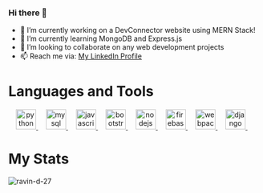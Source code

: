 
### Hi there 👋

- 🔭 I’m currently working on a DevConnector website using MERN Stack!
- 🌱 I’m currently learning MongoDB and Express.js
- 👯 I’m looking to collaborate on any web development projects
- 📫 Reach me via: [My LinkedIn Profile](https://www.linkedin.com/in/sriram-ramakrishnan-110347224/)

# Languages and Tools 
<p align="center"> 
  <a href="https://www.python.org" target="_blank" rel="noreferrer"> 
    <img src="https://res.cloudinary.com/dpxlluhmw/image/upload/v1669950330/vscode-icons_file-type-python_c5h3xr.png" alt="python"  height="40"/> </a> 
    &nbsp;&nbsp;&nbsp;
  <a href="https://www.mysql.com/" target="_blank" rel="noreferrer">
    <img src="https://res.cloudinary.com/dpxlluhmw/image/upload/v1669952213/vscode-icons_file-type-mysql_ot6kle.png" alt="mysql"  height="40"/> </a> 
    &nbsp;&nbsp;&nbsp;
  <a href="https://developer.mozilla.org/en-US/docs/Web/JavaScript" target="_blank" rel="noreferrer"> 
    <img src="https://res.cloudinary.com/dpxlluhmw/image/upload/v1669950330/logos_javascript_udfsst.png" alt="javascript" height="40"/> </a> 
    &nbsp;&nbsp;&nbsp;
  <a href="https://getbootstrap.com" target="_blank" rel="noreferrer"> 
    <img src="https://res.cloudinary.com/dpxlluhmw/image/upload/v1669950330/logos_bootstrap_ffi5m2.png" alt="bootstrap"  height="40"/> </a>
    &nbsp;&nbsp;&nbsp;
  <a href="https://nodejs.org" target="_blank" rel="noreferrer"> 
    <img src="https://res.cloudinary.com/dpxlluhmw/image/upload/v1669952222/logos_nodejs-icon_tthhfj.png" alt="nodejs" height="40"/> </a> 
    &nbsp;&nbsp;&nbsp;
  <a href="https://firebase.google.com/" target="_blank" rel="noreferrer">
    <img src="https://res.cloudinary.com/dpxlluhmw/image/upload/v1669950330/vscode-icons_file-type-firebase_oy1o5u.png" alt="firebase" height="40"/> </a> 
    &nbsp;&nbsp;&nbsp;
  <a href="https://webpack.js.org" target="_blank" rel="noreferrer"> 
    <img src="https://res.cloudinary.com/dpxlluhmw/image/upload/v1669951082/logos_webpack_dovi7f.png" alt="webpack"  height="40"/> </a> 
    &nbsp;&nbsp;&nbsp;
  <a href="https://www.djangoproject.com/" target="_blank" rel="noreferrer"> 
    <img src="https://res.cloudinary.com/dpxlluhmw/image/upload/v1669950330/vscode-icons_file-type-django_tazcra.png" alt="django" height="40"/> </a> 
    &nbsp;&nbsp;&nbsp;
</p>

# My Stats
<!-- 
<p>&nbsp;<img align="center" src="https://github-readme-stats.vercel.app/api?username=Sriram-Ramakrishnan&show_icons=true&locale=en" alt="Sriram-Ramakrishnan" /></p>
 -->
<p><img align="center" src="https://github-readme-streak-stats.herokuapp.com/?user=Sriram-Ramakrishnan&" alt="ravin-d-27" /></p>
